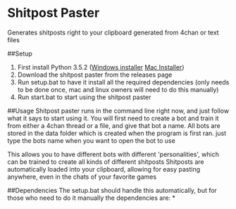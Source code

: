 # Shitpost Paster
Generates shitposts right to your clipboard generated from 4chan or text files

##Setup
1. First install Python 3.5.2 ([Windows installer](https://www.python.org/ftp/python/3.5.2/python-3.5.2-amd64.exe) [Mac Installer](https://www.python.org/ftp/python/3.5.2/python-3.5.2-macosx10.6.pkg))
2. Download the shitpost paster from the releases page
3. Run setup.bat to have it install all the required dependencies (only needs to be done once, mac and linux owners will need to do this manually)
4. Run start.bat to start using the shitpost paster

##Usage
Shitpost paster runs in the command line right now, and just follow what it says to start using it. 
You will first need to create a bot and train it from either a 4chan thread or a file, and give that bot a name.
All bots are stored in the data folder which is created when the program is first ran. just type the bots name when you want
to open the bot to use

This allows you to have different bots with different 'personalities', which can be trained to create all kinds of different shitposts
Shitposts are automatically loaded into your clipboard, allowing for easy pasting anywhere, even in the chats of your favorite games

##Dependencies
The setup.bat should handle this automatically, but for those who need to do it manually the dependencies are:
*
